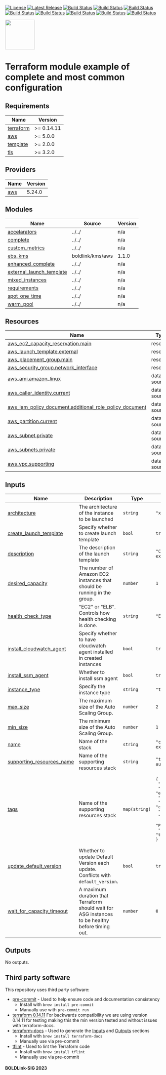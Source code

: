 [![License](https://img.shields.io/badge/License-Apache-blue.svg)](https://github.com/boldlink/terraform-aws-autoscaling/blob/main/LICENSE)
[![Latest Release](https://img.shields.io/github/release/boldlink/terraform-aws-autoscaling.svg)](https://github.com/boldlink/terraform-aws-autoscaling/releases/latest)
[![Build Status](https://github.com/boldlink/terraform-aws-autoscaling/actions/workflows/update.yaml/badge.svg)](https://github.com/boldlink/terraform-aws-autoscaling/actions)
[![Build Status](https://github.com/boldlink/terraform-aws-autoscaling/actions/workflows/release.yaml/badge.svg)](https://github.com/boldlink/terraform-aws-autoscaling/actions)
[![Build Status](https://github.com/boldlink/terraform-aws-autoscaling/actions/workflows/pre-commit.yaml/badge.svg)](https://github.com/boldlink/terraform-aws-autoscaling/actions)
[![Build Status](https://github.com/boldlink/terraform-aws-autoscaling/actions/workflows/pr-labeler.yaml/badge.svg)](https://github.com/boldlink/terraform-aws-autoscaling/actions)
[![Build Status](https://github.com/boldlink/terraform-aws-autoscaling/actions/workflows/module-examples-tests.yaml/badge.svg)](https://github.com/boldlink/terraform-aws-autoscaling/actions)
[![Build Status](https://github.com/boldlink/terraform-aws-autoscaling/actions/workflows/checkov.yaml/badge.svg)](https://github.com/boldlink/terraform-aws-autoscaling/actions)
[![Build Status](https://github.com/boldlink/terraform-aws-autoscaling/actions/workflows/auto-merge.yaml/badge.svg)](https://github.com/boldlink/terraform-aws-autoscaling/actions)
[![Build Status](https://github.com/boldlink/terraform-aws-autoscaling/actions/workflows/auto-badge.yaml/badge.svg)](https://github.com/boldlink/terraform-aws-autoscaling/actions)

[<img src="https://avatars.githubusercontent.com/u/25388280?s=200&v=4" width="96"/>](https://boldlink.io)

# Terraform module example of complete and most common configuration

<!-- BEGINNING OF PRE-COMMIT-TERRAFORM DOCS HOOK -->
## Requirements

| Name | Version |
|------|---------|
| <a name="requirement_terraform"></a> [terraform](#requirement\_terraform) | >= 0.14.11 |
| <a name="requirement_aws"></a> [aws](#requirement\_aws) | >= 5.0.0 |
| <a name="requirement_template"></a> [template](#requirement\_template) | >= 2.0.0 |
| <a name="requirement_tls"></a> [tls](#requirement\_tls) | >= 3.2.0 |

## Providers

| Name | Version |
|------|---------|
| <a name="provider_aws"></a> [aws](#provider\_aws) | 5.24.0 |

## Modules

| Name | Source | Version |
|------|--------|---------|
| <a name="module_accelarators"></a> [accelarators](#module\_accelarators) | ../../ | n/a |
| <a name="module_complete"></a> [complete](#module\_complete) | ../../ | n/a |
| <a name="module_custom_metrics"></a> [custom\_metrics](#module\_custom\_metrics) | ../../ | n/a |
| <a name="module_ebs_kms"></a> [ebs\_kms](#module\_ebs\_kms) | boldlink/kms/aws | 1.1.0 |
| <a name="module_enhanced_complete"></a> [enhanced\_complete](#module\_enhanced\_complete) | ../../ | n/a |
| <a name="module_external_launch_template"></a> [external\_launch\_template](#module\_external\_launch\_template) | ../../ | n/a |
| <a name="module_mixed_instances"></a> [mixed\_instances](#module\_mixed\_instances) | ../../ | n/a |
| <a name="module_requirements"></a> [requirements](#module\_requirements) | ../../ | n/a |
| <a name="module_spot_one_time"></a> [spot\_one\_time](#module\_spot\_one\_time) | ../../ | n/a |
| <a name="module_warm_pool"></a> [warm\_pool](#module\_warm\_pool) | ../../ | n/a |

## Resources

| Name | Type |
|------|------|
| [aws_ec2_capacity_reservation.main](https://registry.terraform.io/providers/hashicorp/aws/latest/docs/resources/ec2_capacity_reservation) | resource |
| [aws_launch_template.external](https://registry.terraform.io/providers/hashicorp/aws/latest/docs/resources/launch_template) | resource |
| [aws_placement_group.main](https://registry.terraform.io/providers/hashicorp/aws/latest/docs/resources/placement_group) | resource |
| [aws_security_group.network_interface](https://registry.terraform.io/providers/hashicorp/aws/latest/docs/resources/security_group) | resource |
| [aws_ami.amazon_linux](https://registry.terraform.io/providers/hashicorp/aws/latest/docs/data-sources/ami) | data source |
| [aws_caller_identity.current](https://registry.terraform.io/providers/hashicorp/aws/latest/docs/data-sources/caller_identity) | data source |
| [aws_iam_policy_document.additional_role_policy_document](https://registry.terraform.io/providers/hashicorp/aws/latest/docs/data-sources/iam_policy_document) | data source |
| [aws_partition.current](https://registry.terraform.io/providers/hashicorp/aws/latest/docs/data-sources/partition) | data source |
| [aws_subnet.private](https://registry.terraform.io/providers/hashicorp/aws/latest/docs/data-sources/subnet) | data source |
| [aws_subnets.private](https://registry.terraform.io/providers/hashicorp/aws/latest/docs/data-sources/subnets) | data source |
| [aws_vpc.supporting](https://registry.terraform.io/providers/hashicorp/aws/latest/docs/data-sources/vpc) | data source |

## Inputs

| Name | Description | Type | Default | Required |
|------|-------------|------|---------|:--------:|
| <a name="input_architecture"></a> [architecture](#input\_architecture) | The architecture of the instance to be launched | `string` | `"x86_64"` | no |
| <a name="input_create_launch_template"></a> [create\_launch\_template](#input\_create\_launch\_template) | Specify whether to create launch template | `bool` | `true` | no |
| <a name="input_description"></a> [description](#input\_description) | The description of the launch template | `string` | `"Complete launch template example"` | no |
| <a name="input_desired_capacity"></a> [desired\_capacity](#input\_desired\_capacity) | The number of Amazon EC2 instances that should be running in the group. | `number` | `1` | no |
| <a name="input_health_check_type"></a> [health\_check\_type](#input\_health\_check\_type) | "EC2" or "ELB". Controls how health checking is done. | `string` | `"EC2"` | no |
| <a name="input_install_cloudwatch_agent"></a> [install\_cloudwatch\_agent](#input\_install\_cloudwatch\_agent) | Specify whether to have cloudwatch agent installed in created instances | `bool` | `true` | no |
| <a name="input_install_ssm_agent"></a> [install\_ssm\_agent](#input\_install\_ssm\_agent) | Whether to install ssm agent | `bool` | `true` | no |
| <a name="input_instance_type"></a> [instance\_type](#input\_instance\_type) | Specify the instance type | `string` | `"t3.medium"` | no |
| <a name="input_max_size"></a> [max\_size](#input\_max\_size) | The maximum size of the Auto Scaling Group. | `number` | `2` | no |
| <a name="input_min_size"></a> [min\_size](#input\_min\_size) | The minimum size of the Auto Scaling Group. | `number` | `1` | no |
| <a name="input_name"></a> [name](#input\_name) | Name of the stack | `string` | `"complete-autoscaling-example"` | no |
| <a name="input_supporting_resources_name"></a> [supporting\_resources\_name](#input\_supporting\_resources\_name) | Name of the supporting resources stack | `string` | `"terraform-aws-autoscaling"` | no |
| <a name="input_tags"></a> [tags](#input\_tags) | Name of the supporting resources stack | `map(string)` | <pre>{<br>  "Department": "DevOps",<br>  "Environment": "examples",<br>  "InstanceScheduler": true,<br>  "LayerId": "cExample",<br>  "LayerName": "cExample",<br>  "Owner": "Boldlink",<br>  "Project": "Examples",<br>  "user::CostCenter": "terraform-registry"<br>}</pre> | no |
| <a name="input_update_default_version"></a> [update\_default\_version](#input\_update\_default\_version) | Whether to update Default Version each update. Conflicts with `default_version`. | `bool` | `true` | no |
| <a name="input_wait_for_capacity_timeout"></a> [wait\_for\_capacity\_timeout](#input\_wait\_for\_capacity\_timeout) | A maximum duration that Terraform should wait for ASG instances to be healthy before timing out. | `number` | `0` | no |

## Outputs

No outputs.
<!-- END OF PRE-COMMIT-TERRAFORM DOCS HOOK -->

## Third party software
This repository uses third party software:
* [pre-commit](https://pre-commit.com/) - Used to help ensure code and documentation consistency
  * Install with `brew install pre-commit`
  * Manually use with `pre-commit run`
* [terraform 0.14.11](https://releases.hashicorp.com/terraform/0.14.11/) For backwards compatibility we are using version 0.14.11 for testing making this the min version tested and without issues with terraform-docs.
* [terraform-docs](https://github.com/segmentio/terraform-docs) - Used to generate the [Inputs](#Inputs) and [Outputs](#Outputs) sections
  * Install with `brew install terraform-docs`
  * Manually use via pre-commit
* [tflint](https://github.com/terraform-linters/tflint) - Used to lint the Terraform code
  * Install with `brew install tflint`
  * Manually use via pre-commit

#### BOLDLink-SIG 2023
